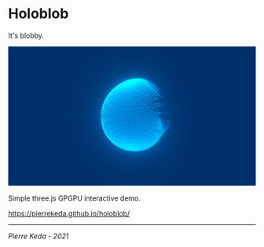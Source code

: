 # Holoblob

It's blobby.

![preview](preview.png)

Simple three.js GPGPU interactive demo.  

https://pierrekeda.github.io/holoblob/

***
*Pierre Keda - 2021*
